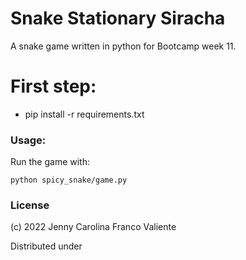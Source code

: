 # Snake Stationary Siracha
A snake game written in python for Bootcamp week 11. 

# First step:
- pip install -r requirements.txt


### Usage: 
Run the game with:

    python spicy_snake/game.py

### License

(c) 2022 Jenny Carolina Franco Valiente

Distributed under 
